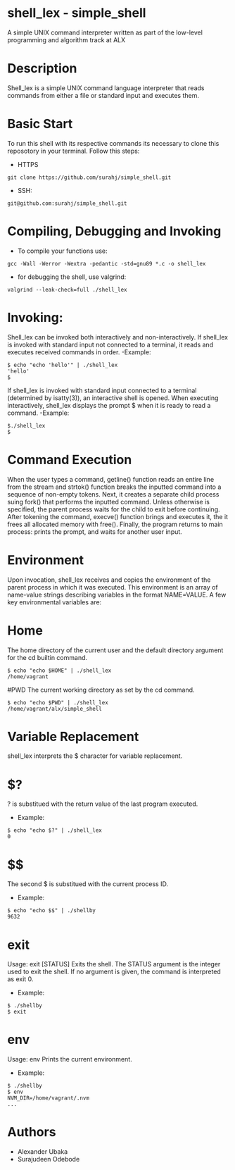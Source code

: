 # shell_lex - simple_shell
A simple UNIX command interpreter written as part of the low-level programming and algorithm track at ALX

# Description
Shell_lex is a simple UNIX command language interpreter that reads commands from either a file or standard input and executes them.

# Basic Start
To run this shell with its respective commands its necessary to clone this reposotory in your terminal. Follow this steps:

- HTTPS
```
git clone https://github.com/surahj/simple_shell.git
```

- SSH:
```
git@github.com:surahj/simple_shell.git
```

# Compiling, Debugging and Invoking

- To compile your functions use:
```
gcc -Wall -Werror -Wextra -pedantic -std=gnu89 *.c -o shell_lex
```

- for debugging the shell, use valgrind:
```
valgrind --leak-check=full ./shell_lex
```
# Invoking:
Shell_lex can be invoked both interactively and non-interactively. If shell_lex is invoked with standard input not connected to a terminal, it reads and executes received commands in order.
-Example:
```
$ echo "echo 'hello'" | ./shell_lex
'hello'
$
```
If shell_lex is invoked with standard input connected to a terminal (determined by isatty(3)), an interactive shell is opened. When executing interactively, shell_lex displays the prompt $ when it is ready to read a command.
-Example:
```
$./shell_lex
$
```
# Command Execution
When the user types a command, getline() function reads an entire line from the stream and strtok() function breaks the inputted command into a sequence of non-empty tokens.
Next, it creates a separate child process suing fork() that performs the inputted command. Unless otherwise is specified, the parent process waits for the child to exit before continuing.
After tokening the command, execve() function brings and executes it, the it frees all allocated memory with free().
Finally, the program returns to main process: prints the prompt, and waits for another user input.

# Environment
Upon invocation, shell_lex receives and copies the environment of the parent process in which it was executed. This environment is an array of name-value strings describing variables in the format NAME=VALUE. A few key environmental variables are:

# Home
The home directory of the current user and the default directory argument for the cd builtin command.

```
$ echo "echo $HOME" | ./shell_lex
/home/vagrant
```

#PWD
The current working directory as set by the cd command.
```
$ echo "echo $PWD" | ./shell_lex
/home/vagrant/alx/simple_shell
```

# Variable Replacement
shell_lex interprets the $ character for variable replacement.

# $?
? is substitued with the return value of the last program executed.

- Example:
```
$ echo "echo $?" | ./shell_lex
0
```
# $$
The second $ is substitued with the current process ID.

- Example:
```
$ echo "echo $$" | ./shellby
9632
```
# exit
Usage: exit [STATUS]
Exits the shell.
The STATUS argument is the integer used to exit the shell.
If no argument is given, the command is interpreted as exit 0.
- Example:
```
$ ./shellby
$ exit
```
# env
Usage: env
Prints the current environment.
- Example:
```
$ ./shellby
$ env
NVM_DIR=/home/vagrant/.nvm
...
```
# Authors
- Alexander Ubaka
- Surajudeen Odebode <surahj>
